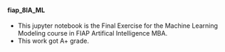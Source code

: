 #### fiap_8IA_ML
* This jupyter notebook is the Final Exercise for the Machine Learning Modeling course in FIAP Artifical Intelligence MBA.
* This work got A+ grade.
